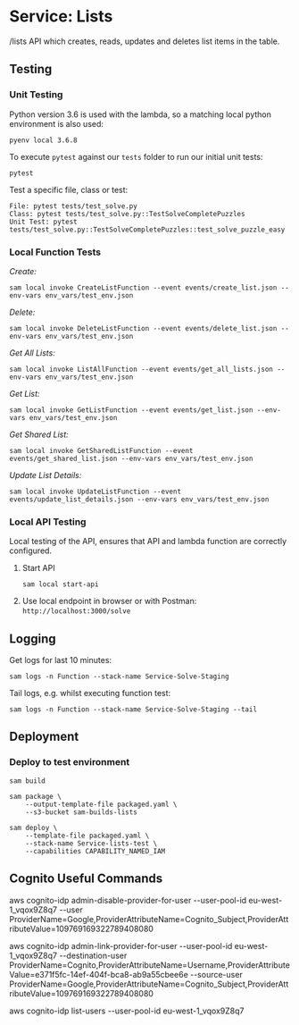 # Service: Lists
/lists API which creates, reads, updates and deletes list items in the table.


## Testing
### Unit Testing
Python version 3.6 is used with the lambda, so a matching local python environment is also used:
```
pyenv local 3.6.8
```

To execute `pytest` against our `tests` folder to run our initial unit tests:
```
pytest
```

Test a specific file, class or test:
```
File: pytest tests/test_solve.py
Class: pytest tests/test_solve.py::TestSolveCompletePuzzles
Unit Test: pytest tests/test_solve.py::TestSolveCompletePuzzles::test_solve_puzzle_easy
```

### Local Function Tests
*Create:*
```
sam local invoke CreateListFunction --event events/create_list.json --env-vars env_vars/test_env.json
```

*Delete:*
```
sam local invoke DeleteListFunction --event events/delete_list.json --env-vars env_vars/test_env.json
```

*Get All Lists:*
```
sam local invoke ListAllFunction --event events/get_all_lists.json --env-vars env_vars/test_env.json
```

*Get List:*
```
sam local invoke GetListFunction --event events/get_list.json --env-vars env_vars/test_env.json
```

*Get Shared List:*
```
sam local invoke GetSharedListFunction --event events/get_shared_list.json --env-vars env_vars/test_env.json
```

*Update List Details:*
```
sam local invoke UpdateListFunction --event events/update_list_details.json --env-vars env_vars/test_env.json
```

### Local API Testing
Local testing of the API, ensures that API and lambda function are correctly configured.
1. Start API
    ```
    sam local start-api
    ```
1. Use local endpoint in browser or with Postman: `http://localhost:3000/solve`

## Logging
Get logs for last 10 minutes:
```
sam logs -n Function --stack-name Service-Solve-Staging
```

Tail logs, e.g. whilst executing function test:
```
sam logs -n Function --stack-name Service-Solve-Staging --tail
```

## Deployment
### Deploy to test environment
```
sam build

sam package \
    --output-template-file packaged.yaml \
    --s3-bucket sam-builds-lists

sam deploy \
    --template-file packaged.yaml \
    --stack-name Service-lists-test \
    --capabilities CAPABILITY_NAMED_IAM
```


## Cognito Useful Commands
aws cognito-idp admin-disable-provider-for-user --user-pool-id eu-west-1_vqox9Z8q7 --user ProviderName=Google,ProviderAttributeName=Cognito_Subject,ProviderAttributeValue=109769169322789408080

aws cognito-idp admin-link-provider-for-user --user-pool-id eu-west-1_vqox9Z8q7 --destination-user ProviderName=Cognito,ProviderAttributeName=Username,ProviderAttributeValue=e371f5fc-14ef-404f-bca8-ab9a55cbee6e --source-user ProviderName=Google,ProviderAttributeName=Cognito_Subject,ProviderAttributeValue=109769169322789408080

aws cognito-idp list-users --user-pool-id eu-west-1_vqox9Z8q7
